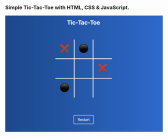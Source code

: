 ### Simple Tic-Tac-Toe with HTML, CSS & JavaScript. 

![alt text](https://github.com/francomdev/Tic-Tac-Toe-Vanilla/blob/main/assets/tic-tac-toe.png)
